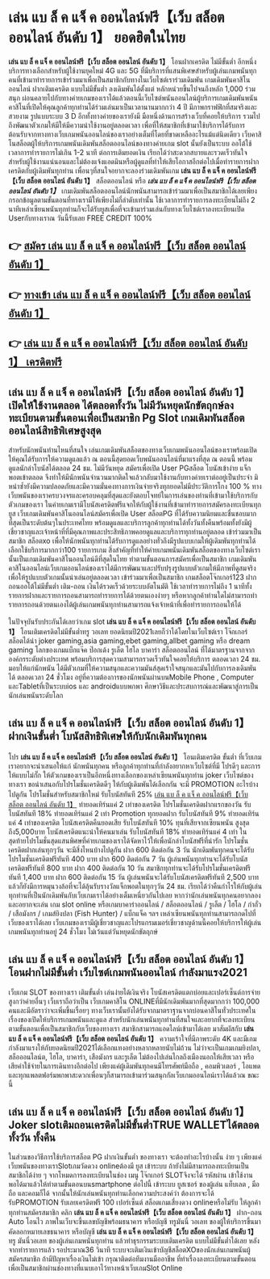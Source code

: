 # เล่น แบ ล็ ค แจ็ ค ออนไลน์ฟรี【เว็บ สล็อต ออนไลน์ อันดับ 1】  ยอดฮิตในไทย

**เล่น แบ ล็ ค แจ็ ค ออนไลน์ฟรี【เว็บ สล็อต ออนไลน์ อันดับ 1】** โอนฝากเครดิต ไม่มีขั้นต่ำ  อีกหนึ่งบริการทางเลือกสำหรับผู้ใช้งานยุคใหม่ 4G และ 5G ที่มีบริการที่แสนพิเศษสำหรับผู้เล่นเกมพนันทุกคนที่เข้ามาทำรายการเข้าร่วมมาเพื่อเป็นสมาชิกกับทางในเว็บไซต์เราร่วมเดิมพัน เกมเดิมพันคาสิโนออนไลน์ ฝากเติมเครดิต แบบไม่มีขั้นต่ำ ลงเดิมพันได้ตั้งแต่ หลักหน่วยขึ้นไปจนถึงหลัก 1,000 ร่วมสนุก ผ่อนคลายไปกับทางค่ายเกมของเราได้แล้วตอนนี้เว็บไซต์พนันออนไลน์ผู้บริการเกมเดิมพันพนันคาสิโนที่เปิดให้คุณลูกค้าทุกท่านได้ร่วมเล่นมาเป็นเวลานานมากกว่า 4 ปี มีภาพกราฟฟิกที่สมจริงและสวยงาม รูปแบบระบบ 3 D
อีกทั้งทางค่ายของเรายังมี มือหนึ่งด้านการสร้างเว็บที่คอยให้บริการ  รวมไปถึงพัฒนาตัวเกมให้มีให้มีความน่าใช้งานอยู่ตลอดเวลา เพื่อที่ให้สมาชิกที่เข้ามาใช้บริการได้รับการต้อนรับจากทางทางเว็บเกมพนันออนไลน์ของเราอย่างเต็มที่โดยที่ขาดเหลืออะไรแม้แต่นิดเดียว เว็บคาสิโนสล็อตผู้ให้บริการเกมพนันเดิมพันสล็อตออนไลน์ของทางค่ายเกม slot นั้นยังเป็นระบบ ออโต้ใช้เวลาการทำรายการไม่เกิน 1-2 นาที ต่อการเติมยอดเงิน เรียกได้ว่าสะดวกสบายและรวดเร็วทันใจสำหรับผู้ใช้งานแน่นอนและไม่ต้องแจ้งแอดมินหรือผู้ดูแลที่ทำให้เสียโอกาสอีกต่อไปเมื่อทำรายการฝากเครดิตกับผู้เดิมพันทุกท่าน
เพื่อนๆที่สนใจอยากจะลองร่วมเดิมพันเกม **เล่น แบ ล็ ค แจ็ ค ออนไลน์ฟรี【เว็บ สล็อต ออนไลน์ อันดับ 1】** สล็อตออนไลน์ หรือ ***เล่น แบ ล็ ค แจ็ ค ออนไลน์ฟรี【เว็บ สล็อต ออนไลน์ อันดับ 1】*** เกมเดิมพันสล็อตออนไลน์นักพนันสามารถเข้าร่วมมาเพื่อเป็นสมาชิกได้เลยเพียงกรอกข้อมูลตามขั้นตอนที่ทางเรามีให้เพียงไม่กี่ลำดับเท่านั้น ใช้เวลาการทำรายการลงทะเบียนไม่ถึง 2 นาทีเหล่าเซียนพนันทุกท่านก็จะได้รับยูสเพื่อที่จะเข้ามาร่วมเล่นกับทางเว็บไซต์เราลงทะเบียนเปิด Userกับทางเราณ วันนี้รับเลย FREE CREDIT 100%

## 👉 [สมัคร เล่น แบ ล็ ค แจ็ ค ออนไลน์ฟรี【เว็บ สล็อต ออนไลน์ อันดับ 1】](https://archa888.com/)
## 👉 [ทางเข้า เล่น แบ ล็ ค แจ็ ค ออนไลน์ฟรี【เว็บ สล็อต ออนไลน์ อันดับ 1】](https://archa888.com/)
## 👉 [เล่น แบ ล็ ค แจ็ ค ออนไลน์ฟรี【เว็บ สล็อต ออนไลน์ อันดับ 1】 เครดิตฟรี](https://archa888.com/)

## เล่น แบ ล็ ค แจ็ ค ออนไลน์ฟรี【เว็บ สล็อต ออนไลน์ อันดับ 1】 เปิดให้ใช้งานตลอด ได้ตลอดทั้งวัน ไม่มีวันหยุดนักขัตฤกษ์ลงทะเบียนตามขั้นตอนเพื่อเป็นสมาชิก  Pg Slot เกมเดิมพันสล็อตออนไลน์สิทธิพิเศษสูงสุด

สำหรับนักพนันท่านไหนที่สนใจ เล่นเกมเดิมพันสล็อตของทางเว็บเกมพนันออนไลน์ของเราพร้อมเปิดให้คุณได้รับการให้ความดูแลแล้ว ณ ตอนนี้สุดยอดเว็บพนันออนไลน์ที่มาแรงที่สุด ณ ตอนนี้ พร้อมดูแลนักล่าโบนัสได้ตลอด 24 ชม. ไม่มีวันหยุด สมัครเพื่อเปิด User PGสล็อต โบนัสเข้าง่าย แจ็กพอตเข้าตลอด จึงทำให้มีนักพนันจำนวนมากติดใจแล้วกลับมาใช้งานกับทางค่ายเราต่ออยู่เป็นประจำ มิหนำซ้ำยังมีความปลอดภัยและมีความมั่นคงทางการเงินจ่ายจริงทุกยอดไม่มีประวัติการโกง 100 % ทางเว็บพนันของเราครบวงจรและครอบคลุมที่สุดและยังตอบโจทย์ในการเล่นของท่านที่เข้ามาใช้บริการกับตัวเกมของเรา
ในค่ายเกมเรามีโบนัสเครดิตฟรีแจกให้กับผู้ใช้งานที่เข้ามาทำรายการสมัครลงทะเบียนทุกยูส เว็บเกมเดิมพันคาสิโนออนไลน์สมัครเพื่อเปิด User สล็อตPG ที่ได้รับความนิยมและชื่นชอบมากที่สุดเป็นระดับต้นๆในประเทศไทย พร้อมดูแลและบริการลูกค้าทุกท่านได้ทั้งวันทั้งคืนพร้อมทั้งยังมีผู้เชี่ยวชาญและเจ้าหน้าที่ที่มีคุณภาพและประสิทธิภาพคอยดูแลและบริการทุกท่านอยู่ตลอด เข้าร่วมมาเป็นสมาชิก สล็อตxo เพื่อให้นักพนันทุกท่านได้รับการดูแลอย่างทั่วถึงมีรูปแบบเกมให้ผู้เดิมพันทุกท่านได้เลือกใช้บริการมากกว่า100 รายการเกม
สิ่งสำคัญที่ทำให้ค่ายเกมพนันเดิมพันสล็อตของทางเว็บไซต์เรานั้นเป็นเกมเดิมพันคาสิโนออนไลน์ดีที่สุดในไทย ทำตามขั้นตอนการสมัครเพื่อเป็นสมาชิก  เกมเดิมพันคาสิโนออนไลน์เว็บเกมออนไลน์ของเราได้มีการพัฒนาและปรับปรุงรูปแบบตัวเกมให้มีภาพที่ดูสมจริงเพื่อให้รูปแบบตัวเกมนั้นน่าเล่นอยู่ตลอดเวลา เข้าร่วมมาเพื่อเป็นสมาชิก เกมสล็อตโจ๊กเกอร์123 ฝากถอนออโต้ไม่มีขั้นต่ำ เติม-ถอน เงินได้รวดเร็วด้วยระบบอัตโนมัติ ใช้เวลาทำรายการไม่ถึง 1 นาทีทั้งรายการฝากและรายการถอนสามารถทำรายการได้ด้วยตนเองง่ายๆ หรือหากลูกค้าท่านใดไม่สามารถทำรายการถอนด้วยตนเองได้ผู้เล่นเกมพนันทุกท่านสามารถแจ้งเจ้าหน้าที่เพื่อทำรายการถอนให้ได้

ในปัจจุบันรับประกันได้เลยว่าเกม slot  **เล่น แบ ล็ ค แจ็ ค ออนไลน์ฟรี【เว็บ สล็อต ออนไลน์ อันดับ 1】** โอนเติมเครดิตไม่มีขั้นต่ำทรู วอเลท ยอดนิยมปี2021เลยก็ว่าได้โดยในเว็บไซต์เรา โจ๊กเกอร์สล็อตได้นำ  joker gaming,asia gaming,ebet gaming,allbet gaming หรือ dream gaming โลกของเกมแบ็กแจ๊ค ป๊อกเด้ง รูเล็ต ไฮโล บาคาร่า สล็อตออนไลน์ ที่ได้มาตรฐานจากจากองค์กรระดับต่างประเทศ พร้อมบริการสุดความสามารถรวดเร็วทันใจคอยให้บริการ ตลอดเวลา 24 ชม. มอบให้แก่นักพนัน ได้มีตัวเกมที่ให้ความสนุกและความมันส์สุดเร้าใจสนุกและมันไปกับการลงเดิมพัน ได้ ตลอดเวลา 24 ชั่วโมง อยู่ที่ความต้องการของนักพนันผ่านบนMobile Phone , Computer และTabletที่เป็นระบบios และ androidแบบพกพา ศึกษาวิธีและประสบการณ์และพัฒนาสู่การเป็นนักเล่นพนันระดับโลก

## เล่น แบ ล็ ค แจ็ ค ออนไลน์ฟรี【เว็บ สล็อต ออนไลน์ อันดับ 1】 ฝากเงินขั้นต่ำ โบนัสสิทธิพิเศษให้กับนักเดิมพันทุกคน

โปร **เล่น แบ ล็ ค แจ็ ค ออนไลน์ฟรี【เว็บ สล็อต ออนไลน์ อันดับ 1】** โอนเติมเครดิต ขั้นต่ำ ที่เว็บเกมเราอยากจะนำเสนอให้แก่  นักพนันทุกคน หรือลูกค้าทุกท่านที่กำลังอยากหาเว็บไซต์ที่มี โปรดีๆ และการให้แบบไม่กั๊ก ให้ตัวเกมของเราเป็นอีกหนึ่งทางเลือกของเหล่าเซียนพนันทุกท่าน joker เว็บไซต์ของทางเรา ขอนำเสนอกับโปรโมชั่นเครดิตดีๆ ให้กับผู้เดิมพันได้เลือกกัน จะมี PROMOTION อะไรบ้างไปดูกัน
โปรโมชั่นสำหรับสมาชิกใหม่ รับโบนัสทันที 25% [เล่น แบ ล็ ค แจ็ ค ออนไลน์ฟรี【เว็บ สล็อต ออนไลน์ อันดับ 1】](https://archa888.com/) ทำยอดเทิร์นแค่ 2 เท่าของเครดิต
โปรโมชั่นเครดิตฝากแรกของวัน รับโบนัสทันที 18% ทำยอดเทิร์นแค่ 2 เท่า
 Promotion ทุกยอดฝาก รับโบนัสทันที 9% ทำยอดเทิร์นแค่ 4 เท่าของเครดิต
โบนัสเครดิตคืนยอดเสีย รับโบนัสทันที 10% ทุนที่เสียจากเซียนพนัน สูงสุดถึง5,000บาท
โบนัสเครดิตแนะนำให้คนมาเล่น รับโบนัสทันที 18% ทำยอดเทิร์นแค่ 4 เท่า
ในสุดท้ายโปรโมชั่นสุดแสนพิศษที่ค่ายเกมของเราได้จัดหาไว้ให้เพื่อนักล่าโบนัสฟรีที่น่ารัก โปรโมชั่นเครดิตฝากเล่นทุกๆวัน จะมีสิ่งไหนบ้างไปดูกัน
ฝาก 600 ติดต่อกัน 3 วัน นักเดิมพันทุกคนจะได้รับโปรโมชั่นเครดิตฟรีทันที 400 บาท
ฝาก 600 ติดต่อกัน 7 วัน ผู้เล่นพนันทุกท่านจะได้รับโบนัสเครดิตฟรีทันที 800 บาท
ฝาก 400 ติดต่อกัน 10 วัน สมาชิกทุกท่านจะได้รับโปรโมชั่นเครดิตฟรีทันที 1,400 บาท
ฝาก 600 ติดต่อกัน 15 วัน ผู้เล่นพนันจะได้รับโบนัสเครดิตฟรีทันที 2,500 บาท
แล้วก็ยังมีการหมุนวงล้อที่จะได้ลุ้นรับรางวัลแจ็กพอตในทุกๆวัน 24 ชม. เรียกได้ว่าคืนกำไรให้กับผู้เล่นทุกท่านที่เป็นนักเดิมพันกับเว็บเกมเราได้อย่างเต็มเหนี่ยวกันไปเลย หากว่านักเล่นพนันทุกคนอยากลองและอยากจะเล่น เกม slot online หรือเกมบาคาร่าออนไลน์ / สล็อตออนไลน์ / รูเล็ต / ไฮโล / กำถั่ว / เสือมังกร / เกมส์ยิงปลา (Fish Hunter) / แบ็กแจ็ค ฯลฯ เหล่าเซียนพนันทุกท่านสามารถกดไปที่เว็บของเราได้เลย เว็บเกมของเรามีผู้เชี่ยวชาญและโปรแกรมเมอร์เชี่ยวชาญด้านนี้คอยให้บริการให้ผู้เล่นเกมพนันทุกท่านอยู่ 24 ชั่วโมง ไม่เว้นแต่วันหยุดนักขัตฤกษ์

## เล่น แบ ล็ ค แจ็ ค ออนไลน์ฟรี【เว็บ สล็อต ออนไลน์ อันดับ 1】 โอนฝากไม่มีขั้นต่ำ  เว็บไซต์เกมพนันออนไลน์ กำลังมาแรง2021

เว็บเกม SLOT ของทางเรา เติมขั้นต่ำ เล่นง่ายได้เงินจริง โบนัสเครดิตแตกบ่อยและเปอร์เซ็นต์การจ่ายสูงกว่าค่ายอื่นๆ เว็บเราถือว่าเป็น เว็บเกมคาสิโน ONLINEที่มีนักเดิมพันมากที่สุดมากกว่า 100,000 คนและมีอัตราว่าจะเพิ่มขึ้นเรื่อยๆ ทางเว็บเรานั้นยังได้รับจากมาตราฐานจากบ่อนคาสิโนทั่วประเทศในเรื่องของเปิดให้บริการเกมพนันและดูแล สำหรับนักเล่นพนันทุกท่านที่สนใจและอยากที่จะลงทะเบียนตามขั้นตอนเพื่อเป็นสมาชิกกับเว็บของทางเรา สมาชิกสามารถแอดไลน์เข้ามาได้เลย
	มาสัมผัสกับ **เล่น แบ ล็ ค แจ็ ค ออนไลน์ฟรี【เว็บ สล็อต ออนไลน์ อันดับ 1】** ความเร้าใจที่มีภาพระดับ 4K และมีเกมกำลังมาแรงให้กับยอดนิยมปี2021ได้เลือกแทงอย่างหลากหลายนับไม่ถ้วน  ไม่ว่าจะเป็นเกมเกมยิงปลา, สล็อออนไลน์ต, ไฮโล, บาคาร่า, เสือมังกร และรูเล็ต ไม่ต้องไปเล่นไกลถึงเมืองนอกให้เสียเวลา หรือเสียค่าใช้จ่ายในการเดินทางอีกต่อไป เพียงแค่ผู้เดิมพันทุกคนมีโทรศัพท์มือถือ , คอมพิวเตอร์ , ไอแพด และทุกแพลตฟอร์มพกพาสะดวกเพื่อนๆก็สามารถเข้ามาร่วมสนุกกัลเว็บเกมออนไลน์เราได้แล้วณ ขณะนี้

## เล่น แบ ล็ ค แจ็ ค ออนไลน์ฟรี【เว็บ สล็อต ออนไลน์ อันดับ 1】 Joker slotเติมถอนเครดิตไม่มีขั้นต่ำTRUE WALLETได้ตลอดทั้งวัน ทั้งคืน

ในส่วนของวิธีการใช้บริการสล็อต PG ฝากเงินขั้นต่ำ ของทางเรา จะต้องทำอะไรบ้างนั้น ง่าย ๆ เพียงแค่เว็บพนันของทางเราSlotเกมวัดดวง onlineต้องมี ยูส เข้าระบบ ถ้ายังไม่มีสามารถลงทะเบียนเป็นสมาชิกได้ง่าย ๆ จากโหมดการลงทะเบียนในช่อง เมนู โจ๊กเกอร์ SLOTจึงจะได้ รหัสผ่าน เข้าใช้งาน พอได้มาแล้วให้ทำตามขั้นตอนบนsmartphone ต่อไปนี้
เข้าระบบ ยูสเซอร์  ของผู้เล่น แท็บเลต , มือถือ และคอมก็ได้
จากนั้นให้นักเล่นพนันทุกท่านเลือกความประสงค์ว่า ต้องการจะได้รับPROMOTION รับเลยเครดิตฟรี 100 เปอร์เซ็นต์ สล็อตเกมเสี่ยงดวง onlineหรือไม่รับ
ให้ลูกค้าทุกท่านสมัครสมาชิก คลิก **เล่น แบ ล็ ค แจ็ ค ออนไลน์ฟรี【เว็บ สล็อต ออนไลน์ อันดับ 1】** ฝาก-ถอน Auto โอนไว ภาพในเว็บจะขึ้นเลขบัญชีพร้อมธนาคาร หรือบัญชี ทรูมันนี่ วอเลท ของผู้ให้บริการขึ้นมา
คัดลอกหมายเลขธนาคาร หรือบัญชี **เล่น แบ ล็ ค แจ็ ค ออนไลน์ฟรี【เว็บ สล็อต ออนไลน์ อันดับ 1】** ทรู มันนี่วอเลท ของผู้เล่นเกมพนันทุกท่าน แล้วทำธุรกรรมระบบเติมเครดิต แบบไม่มีขั้นต่ำได้เลย
หลังจากทำรายการแล้ว รอประมาณ36 วินาที ระบบจะเติมเงินเข้าบัญชีสล็อตXOของนักเล่นเกมพนันผู้สมัครสมาชิก
ถ้ามีปัญหาเรื่องเงินไม่เข้า กรุณาติดต่อทีมงานมืออาชีพ ที่ทำเรื่องลงทะเบียนตามขั้นตอนเพื่อเป็นสมาชิกผ่านช่องทางที่แนบเอาไว้ทางหน้าเว็บเกมSlot Online


